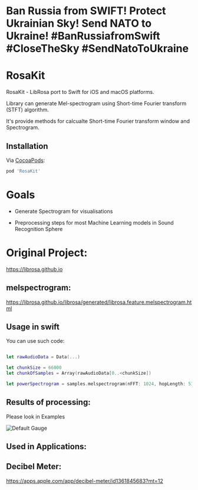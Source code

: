 # Ban Russia from SWIFT! Protect Ukrainian Sky! Send NATO to Ukraine! #BanRussiafromSwift #CloseTheSky #SendNatoToUkraine 

# RosaKit

RosaKit - LibRosa port to Swift for iOS and macOS platforms.

Library can generate Mel-spectrogram using Short-time Fourier transform (STFT) algorithm.

It's provide methods for calcualte Short-time Fourier transform window and Spectrogram.

## Installation
Via [CocoaPods](http://cocoapods.org):
```ruby
pod 'RosaKit'

```

# Goals

* Generate Spectrogram for visualisations

* Preprocessing steps for most Machine Learning models in Sound Recognition Sphere


# Original Project:

https://librosa.github.io

## melspectrogram:
https://librosa.github.io/librosa/generated/librosa.feature.melspectrogram.html

## Usage in swift

You can use such code:

```swift

let rawAudioData = Data(...)

let chunkSize = 66000
let chunkOfSamples = Array(rawAudioData[0..<chunkSize])    

let powerSpectrogram = samples.melspectrogram(nFFT: 1024, hopLength: 512, sampleRate: Int(sampleRate), melsCount: 128)

```

## Results of processing:
Please look in Examples

![Default Gauge](https://github.com/dhrebeniuk/RosaKit/blob/master/SoundExample.png?raw=true)

## Used in Applications:

## Decibel Meter: 
https://apps.apple.com/app/decibel-meter/id1361845683?mt=12
